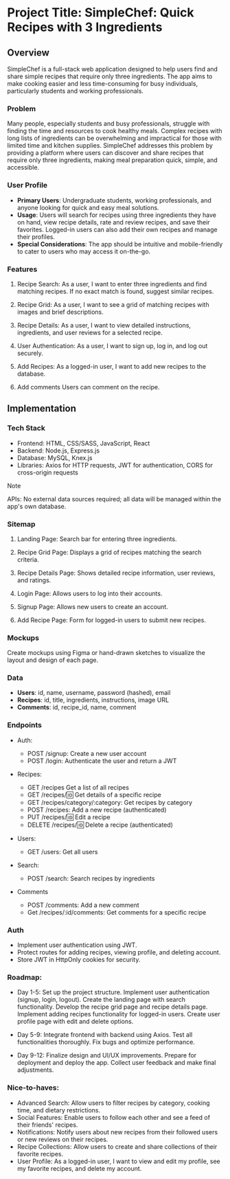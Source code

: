 # Project Title: SimpleChef: Quick Recipes with 3 Ingredients

## Overview
SimpleChef is a full-stack web application designed to help users find and share simple recipes that require only three ingredients. The app aims to make cooking easier and less time-consuming for busy individuals, particularly students and working professionals.

### Problem
Many people, especially students and busy professionals, struggle with finding the time and resources to cook healthy meals. Complex recipes with long lists of ingredients can be overwhelming and impractical for those with limited time and kitchen supplies. SimpleChef addresses this problem by providing a platform where users can discover and share recipes that require only three ingredients, making meal preparation quick, simple, and accessible.

### User Profile

- **Primary Users**: Undergraduate students, working professionals, and anyone looking for quick and easy meal solutions.
- **Usage**: Users will search for recipes using three ingredients they have on hand, view recipe details, rate and review recipes, and save their favorites. Logged-in users can also add their own recipes and manage their profiles.
- **Special Considerations**: The app should be intuitive and mobile-friendly to cater to users who may access it on-the-go.

### Features

1. Recipe Search:
As a user, I want to enter three ingredients and find matching recipes.
If no exact match is found, suggest similar recipes.

2. Recipe Grid:
As a user, I want to see a grid of matching recipes with images and brief descriptions.

3. Recipe Details:
As a user, I want to view detailed instructions, ingredients, and user reviews for a selected recipe.

4. User Authentication:
As a user, I want to sign up, log in, and log out securely.

5. Add Recipes:
As a logged-in user, I want to add new recipes to the database.

6. Add comments
Users can comment on the recipe.

## Implementation

### Tech Stack

- Frontend: HTML, CSS/SASS, JavaScript, React
- Backend: Node.js, Express.js
- Database: MySQL, Knex.js
- Libraries: Axios for HTTP requests, JWT for authentication, CORS for cross-origin requests

> [!NOTE]
> APIs: No external data sources required; all data will be managed within the app's own database.

### Sitemap

1. Landing Page:
Search bar for entering three ingredients.

2. Recipe Grid Page:
Displays a grid of recipes matching the search criteria.

3. Recipe Details Page:
Shows detailed recipe information, user reviews, and ratings.

4. Login Page:
Allows users to log into their accounts.

5. Signup Page:
Allows new users to create an account.

6. Add Recipe Page:
Form for logged-in users to submit new recipes.

### Mockups

Create mockups using Figma or hand-drawn sketches to visualize the layout and design of each page.

### Data

- **Users**: id, name, username, password (hashed), email
- **Recipes**: id, title, ingredients, instructions, image URL
- **Comments**: id, recipe_id, name, comment

### Endpoints

- Auth:
  - POST /signup: Create a new user account
  - POST /login: Authenticate the user and return a JWT

- Recipes:
  - GET /recipes Get a list of all recipes
  - GET /recipes/:id: Get details of a specific recipe
  - GET /recipes/category/:category: Get recipes by category
  - POST /recipes: Add a new recipe (authenticated)
  - PUT /recipes/:id:  Edit a recipe
  - DELETE /recipes/:id: Delete a recipe (authenticated)

- Users:
  - GET /users: Get all users

- Search:
  - POST /search: Search recipes by ingredients

- Comments
  - POST /comments: Add a new comment
  - Get /recipes/:id/comments: Get comments for a specific recipe
  
### Auth
- Implement user authentication using JWT.
- Protect routes for adding recipes, viewing profile, and deleting account.
- Store JWT in HttpOnly cookies for security.

### Roadmap:

- Day 1-5:
  Set up the project structure.
  Implement user authentication (signup, login, logout).
  Create the landing page with search functionality.
  Develop the recipe grid page and recipe details page.
  Implement adding recipes functionality for logged-in users.
  Create user profile page with edit and delete options.

- Day 5-9:
  Integrate frontend with backend using Axios.
  Test all functionalities thoroughly.
  Fix bugs and optimize performance.

- Day 9-12:
Finalize design and UI/UX improvements.
Prepare for deployment and deploy the app.
Collect user feedback and make final adjustments.

### Nice-to-haves:

- Advanced Search: Allow users to filter recipes by category, cooking time, and dietary restrictions.
- Social Features: Enable users to follow each other and see a feed of their friends' recipes.
- Notifications: Notify users about new recipes from their followed users or new reviews on their recipes.
- Recipe Collections: Allow users to create and share collections of their favorite recipes.
- User Profile: As a logged-in user, I want to view and edit my profile, see my favorite recipes, and delete my account.
